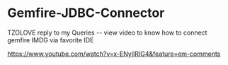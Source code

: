 # Gemfire-JDBC-Connector

TZOLOVE reply to my Queries -- view video to know how to connect gemfire IMDG via favorite IDE

https://www.youtube.com/watch?v=x-ENylIRIG4&feature=em-comments
